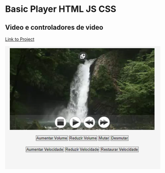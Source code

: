 # Basic Player HTML JS CSS
## Video e controladores de video

[Link to Project](https://rafaelgust.github.io/PlayerVideo-basic/)

![Screenshot](img.png)


